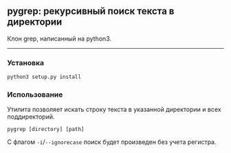 ## pygrep: рекурсивный поиск текста в директории

Клон grep, написанный на python3. 

-----

### Установка 
```bash
python3 setup.py install
```

### Использование
Утилита позволяет искать строку текста в указанной директории и всех поддиректорий.
```
pygrep [directory] [path]
```
С флагом `-i`/`--ignorecase` поиск будет произведен без учета регистра.